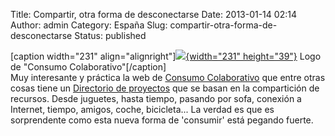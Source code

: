 Title: Compartir, otra forma de desconectarse
Date: 2013-01-14 02:14
Author: admin
Category: España
Slug: compartir-otra-forma-de-desconectarse
Status: published

\[caption width="231" align="alignright"\][![](http://www.consumocolaborativo.com/wp-content/uploads/2011/07/CC_logo_small.png){width="231" height="39"}](http://www.consumocolaborativo.com/) Logo de "Consumo Colaborativo"\[/caption\]  
Muy interesante y práctica la web de [Consumo Colaborativo](http://consumocolaborativo.com) que entre otras cosas tiene un [Directorio de proyectos](http://www.consumocolaborativo.com/directorio-de-proyectos/) que se basan en la compartición de recursos. Desde juguetes, hasta tiempo, pasando por sofa, conexión a Internet, tiempo, amigos, coche, bicicleta... La verdad es que es sorprendente como esta nueva forma de 'consumir' está pegando fuerte.
